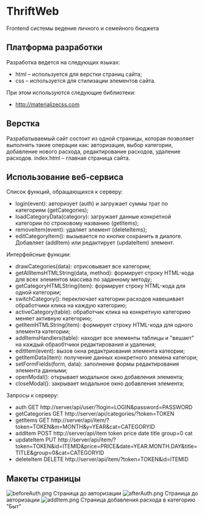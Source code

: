 # ThriftWeb
Frontend системы ведения личного и семейного бюджета

## Платформа разработки
Разработка ведется на следующих языках:
* html – используется для верстки страниц сайта;
* css – используется для стилизации элементов сайта.

При этом используются следующие библиотеки:
* http://materializecss.com

## Верстка
Разрабатываемый сайт состоит из одной страницы, которая позволяет выполнять такие операции как: авторизация, выбор категории, добавление нового расхода, редактирование расходов, удаление расходов. index.html – главная страница сайта.

## Использование веб-сервиса
Список функций, обращающихся к серверу:
* login(event): авторизует (auth) и загружает суммы трат по категориям (getCategories);
* loadCategoryData(category): загружает данные конкретной категории по строковому названию (getItems); 
* removeItem(event): удаляет элемент (deleteItems);
* editCategoryItem(): вызывается по кнопке сохранить в диалоге. Добавляет (addItem) или редактирует (updateItem) элемент.

Интерфейсные функции:
* drawCategories(data): отрисовывает все категории;
* getAllItemsHTMLString(data, method): формирует строку HTML-кода для всех элементов массива по заданному методу;
* getCategoryHTMLString(item): формирует строку HTML-кода для одной категории;
* switchCategory(): переключает категории расходов навешивает обработчики клика на каждую категорию;
* activeCategory(table): обработчик клика на конкретную категорию меняет активную категорию;
* getItemHTMLString(item): формирует строку HTML-кода для одного элемента категории;
* addItemsHandlers(table): находит все элементы таблицы и "вешает" на каждый обраобтчики редактирования и удаления;
* editItem(event): вызов окна редактриования элемента катеории;
* getItemData(item): получение данных конкретного элемена категори;
* setFormFields(form, data): заполнение формы редактирования элемента данными;
* openModal(): открывает модальное окно добавления элемента;
* closeModal(): закрывает модальное окно добавления элемента;

Запросы к серверу:
* auth GET http://server/api/user/?login=LOGIN&password=PASSWORD
* getCategories GET http://server/api/categories/?token=TOKEN
* getItems GET http://server/api/item/?token=TOKEN&m=MONTH&y=YEAR&cat=CATEGORYID
* addItem POST http://server/api/item token price date title group=0 cat
* updateItem PUT http://server/api/item/?token=TOKEN&id=ITEMID&price=PRICE&date=YEAR.MONTH.DAY&title=TITLE&group=0&cat=CATEGORYID
* deleteItem DELETE http://server/api/item/?token=TOKEN&id=ITEMID

## Макеты страницы
![beforeAuth.png](https://sinair.ru/i/21dbS4B9)
Страница до авторизации
![afterAuth.png](https://sinair.ru/i/kGuXKN5g)
Страница до авторизации
![addItem.png](https://sinair.ru/i/AXTaP1T9)
Страница добавления расхода в категорию "Быт"
